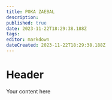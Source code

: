 ```yaml
---
title: POKA ZAEBAL
description: 
published: true
date: 2023-11-22T18:29:38.188Z
tags: 
editor: markdown
dateCreated: 2023-11-22T18:29:38.188Z
---
```


# Header
Your content here